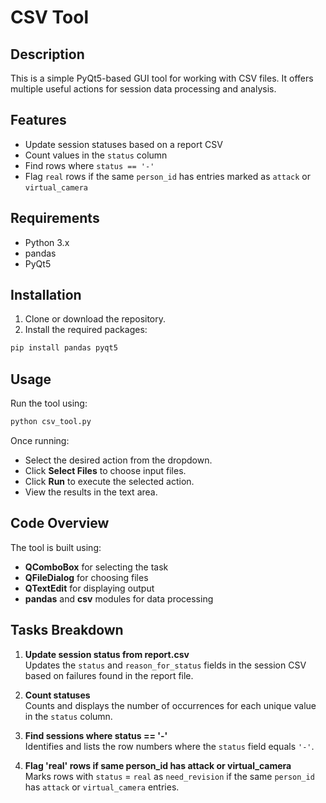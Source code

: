 # CSV Tool

## Description

This is a simple PyQt5-based GUI tool for working with CSV files. It offers multiple useful actions for session data processing and analysis.

## Features

- Update session statuses based on a report CSV  
- Count values in the `status` column  
- Find rows where `status == '-'`  
- Flag `real` rows if the same `person_id` has entries marked as `attack` or `virtual_camera`

## Requirements

- Python 3.x  
- pandas  
- PyQt5

## Installation

1. Clone or download the repository.
2. Install the required packages:

```bash
pip install pandas pyqt5
```

## Usage

Run the tool using:

```bash
python csv_tool.py
```

Once running:
- Select the desired action from the dropdown.
- Click **Select Files** to choose input files.
- Click **Run** to execute the selected action.
- View the results in the text area.

## Code Overview

The tool is built using:
- **QComboBox** for selecting the task
- **QFileDialog** for choosing files
- **QTextEdit** for displaying output
- **pandas** and **csv** modules for data processing

## Tasks Breakdown

1. **Update session status from report.csv**  
   Updates the `status` and `reason_for_status` fields in the session CSV based on failures found in the report file.

2. **Count statuses**  
   Counts and displays the number of occurrences for each unique value in the `status` column.

3. **Find sessions where status == '-'**  
   Identifies and lists the row numbers where the `status` field equals `'-'`.

4. **Flag 'real' rows if same person_id has attack or virtual_camera**  
   Marks rows with `status` = `real` as `need_revision` if the same `person_id` has `attack` or `virtual_camera` entries.
